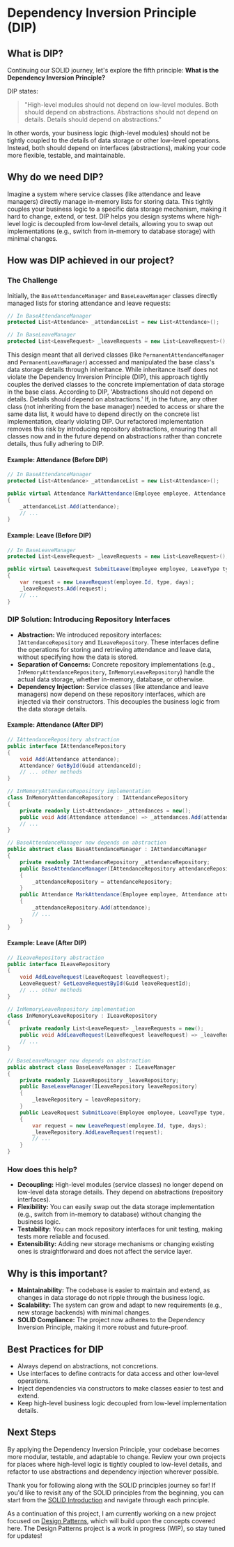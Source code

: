 # Dependency Inversion Principle (DIP)

## What is DIP?

Continuing our SOLID journey, let's explore the fifth principle:
**What is the Dependency Inversion Principle?**

DIP states:
> "High-level modules should not depend on low-level modules. Both should depend on abstractions. Abstractions should not depend on details. Details should depend on abstractions."

In other words, your business logic (high-level modules) should not be tightly coupled to the details of data storage or other low-level operations. Instead, both should depend on interfaces (abstractions), making your code more flexible, testable, and maintainable.

## Why do we need DIP?

Imagine a system where service classes (like attendance and leave managers) directly manage in-memory lists for storing data. This tightly couples your business logic to a specific data storage mechanism, making it hard to change, extend, or test. DIP helps you design systems where high-level logic is decoupled from low-level details, allowing you to swap out implementations (e.g., switch from in-memory to database storage) with minimal changes.

## How was DIP achieved in our project?

### The Challenge

Initially, the `BaseAttendanceManager` and `BaseLeaveManager` classes directly managed lists for storing attendance and leave requests:

```csharp
// In BaseAttendanceManager
protected List<Attendance> _attendanceList = new List<Attendance>();

// In BaseLeaveManager
protected List<LeaveRequest> _leaveRequests = new List<LeaveRequest>();
```

This design meant that all derived classes (like `PermanentAttendanceManager` and `PermanentLeaveManager`) accessed and manipulated the base class's data storage details through inheritance. While inheritance itself does not violate the Dependency Inversion Principle (DIP), this approach tightly couples the derived classes to the concrete implementation of data storage in the base class. According to DIP, 'Abstractions should not depend on details. Details should depend on abstractions.' If, in the future, any other class (not inheriting from the base manager) needed to access or share the same data list, it would have to depend directly on the concrete list implementation, clearly violating DIP. Our refactored implementation removes this risk by introducing repository abstractions, ensuring that all classes now and in the future depend on abstractions rather than concrete details, thus fully adhering to DIP.

#### Example: Attendance (Before DIP)

```csharp
// In BaseAttendanceManager
protected List<Attendance> _attendanceList = new List<Attendance>();

public virtual Attendance MarkAttendance(Employee employee, Attendance attendance)
{
    _attendanceList.Add(attendance);
    // ...
}
```

#### Example: Leave (Before DIP)

```csharp
// In BaseLeaveManager
protected List<LeaveRequest> _leaveRequests = new List<LeaveRequest>();

public virtual LeaveRequest SubmitLeave(Employee employee, LeaveType type, int days)
{
    var request = new LeaveRequest(employee.Id, type, days);
    _leaveRequests.Add(request);
    // ...
}
```

### DIP Solution: Introducing Repository Interfaces

- **Abstraction:** We introduced repository interfaces: `IAttendanceRepository` and `ILeaveRepository`. These interfaces define the operations for storing and retrieving attendance and leave data, without specifying how the data is stored.
- **Separation of Concerns:** Concrete repository implementations (e.g., `InMemoryAttendanceRepository`, `InMemoryLeaveRepository`) handle the actual data storage, whether in-memory, database, or otherwise.
- **Dependency Injection:** Service classes (like attendance and leave managers) now depend on these repository interfaces, which are injected via their constructors. This decouples the business logic from the data storage details.

#### Example: Attendance (After DIP)

```csharp
// IAttendanceRepository abstraction
public interface IAttendanceRepository
{
    void Add(Attendance attendance);
    Attendance? GetById(Guid attendanceId);
    // ... other methods
}

// InMemoryAttendanceRepository implementation
class InMemoryAttendanceRepository : IAttendanceRepository
{
    private readonly List<Attendance> _attendances = new();
    public void Add(Attendance attendance) => _attendances.Add(attendance);
    // ...
}

// BaseAttendanceManager now depends on abstraction
public abstract class BaseAttendanceManager : IAttendanceManager
{
    private readonly IAttendanceRepository _attendanceRepository;
    public BaseAttendanceManager(IAttendanceRepository attendanceRepository)
    {
        _attendanceRepository = attendanceRepository;
    }
    public Attendance MarkAttendance(Employee employee, Attendance attendance)
    {
        _attendanceRepository.Add(attendance);
        // ...
    }
}
```

#### Example: Leave (After DIP)

```csharp
// ILeaveRepository abstraction
public interface ILeaveRepository
{
    void AddLeaveRequest(LeaveRequest leaveRequest);
    LeaveRequest? GetLeaveRequestById(Guid leaveRequestId);
    // ... other methods
}

// InMemoryLeaveRepository implementation
class InMemoryLeaveRepository : ILeaveRepository
{
    private readonly List<LeaveRequest> _leaveRequests = new();
    public void AddLeaveRequest(LeaveRequest leaveRequest) => _leaveRequests.Add(leaveRequest);
    // ...
}

// BaseLeaveManager now depends on abstraction
public abstract class BaseLeaveManager : ILeaveManager
{
    private readonly ILeaveRepository _leaveRepository;
    public BaseLeaveManager(ILeaveRepository leaveRepository)
    {
        _leaveRepository = leaveRepository;
    }
    public LeaveRequest SubmitLeave(Employee employee, LeaveType type, int days)
    {
        var request = new LeaveRequest(employee.Id, type, days);
        _leaveRepository.AddLeaveRequest(request);
        // ...
    }
}
```

### How does this help?

- **Decoupling:** High-level modules (service classes) no longer depend on low-level data storage details. They depend on abstractions (repository interfaces).
- **Flexibility:** You can easily swap out the data storage implementation (e.g., switch from in-memory to database) without changing the business logic.
- **Testability:** You can mock repository interfaces for unit testing, making tests more reliable and focused.
- **Extensibility:** Adding new storage mechanisms or changing existing ones is straightforward and does not affect the service layer.

## Why is this important?

- **Maintainability:** The codebase is easier to maintain and extend, as changes in data storage do not ripple through the business logic.
- **Scalability:** The system can grow and adapt to new requirements (e.g., new storage backends) with minimal changes.
- **SOLID Compliance:** The project now adheres to the Dependency Inversion Principle, making it more robust and future-proof.

## Best Practices for DIP

- Always depend on abstractions, not concretions.
- Use interfaces to define contracts for data access and other low-level operations.
- Inject dependencies via constructors to make classes easier to test and extend.
- Keep high-level business logic decoupled from low-level implementation details.

## Next Steps

By applying the Dependency Inversion Principle, your codebase becomes more modular, testable, and adaptable to change. Review your own projects for places where high-level logic is tightly coupled to low-level details, and refactor to use abstractions and dependency injection wherever possible.

Thank you for following along with the SOLID principles journey so far! If you'd like to revisit any of the SOLID principles from the beginning, you can start from the [SOLID Introduction](./srp.md) and navigate through each principle. 

As a continuation of this project, I am currently working on a new project focused on [Design Patterns](https://github.com/Dev2th3Core/DesignPatterns), which will build upon the concepts covered here. The Design Patterns project is a work in progress (WIP), so stay tuned for updates!
